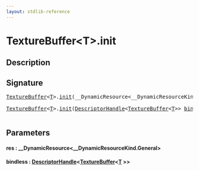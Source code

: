 ```yaml
---
layout: stdlib-reference
---
```


# TextureBuffer\<T\>\.init

## Description





## Signature 

<pre>
<a href="index.md" class="code_type">TextureBuffer</a>&lt;<a href="index.md#typeparam-T" class="code_type">T</a>&gt;.<a href="init.md">init</a>(__DynamicResource&lt;__DynamicResourceKind.General&gt; <a href="init.md#decl-res" class="code_param">res</a>);

<a href="index.md" class="code_type">TextureBuffer</a>&lt;<a href="index.md#typeparam-T" class="code_type">T</a>&gt;.<a href="init.md">init</a>(<a href="../descriptorhandle-0a/index.md" class="code_type">DescriptorHandle</a>&lt;<a href="index.md" class="code_type">TextureBuffer</a>&lt;<a href="index.md#typeparam-T" class="code_type">T</a>&gt;&gt; <a href="init.md#decl-bindless" class="code_param">bindless</a>);

</pre>

## Parameters

####  <a id="decl-res"></a>res  : \_\_DynamicResource\<\_\_DynamicResourceKind\.General\>
####  <a id="decl-bindless"></a>bindless  : [DescriptorHandle](../descriptorhandle-0a/index.md)\<[TextureBuffer](index.md)\<[T](index.md#typeparam-T) \>\>


<script>
// Fix .md links to .html when on ReadTheDocs
if (window.location.hostname.includes('readthedocs') || 
    window.location.hostname.includes('rtfd.io')) {
  document.addEventListener('DOMContentLoaded', function() {
    const links = document.querySelectorAll('a');
    links.forEach(link => {
      if (link.getAttribute('href') && link.getAttribute('href').endsWith('.md')) {
        link.href = link.href.replace(/\.md($|#|\?)/, '.html$1');
      }
    });
  });
}
</script>
